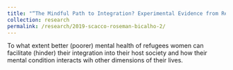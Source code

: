 ```yaml
---
title: "“The Mindful Path to Integration? Experimental Evidence from Refugee Women in Berlin”"
collection: research
permalink: /research/2019-scacco-roseman-bicalho-2/
---
```


To what extent better (poorer) mental health of refugees women can facilitate (hinder) their integration into their host society and how their mental condition interacts wih other dimensions of their lives. 